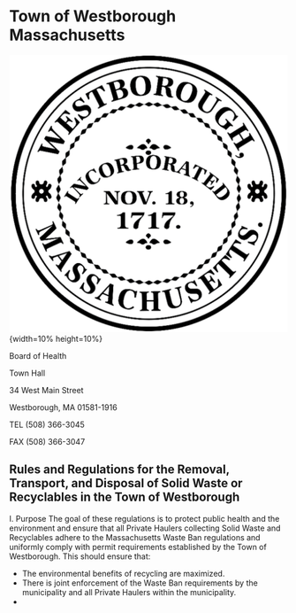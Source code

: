 <!--
Copyright Nathan Walsh 2024
Initial conversion began February 26, 2024
Permission is given to the Town of Westborough to use this to generate printed or electronic
copies of the Rules and Regulations and to correct or add information to this repositiory as long as this
copyright message is kept.
All other rights are reserved.
-->
# Town of Westborough Massachusetts

![town seal](TownSeal_1913.png){width=10% height=10%}

Board of Health

Town Hall

34 West Main Street

Westborough, MA 01581-1916

TEL (508) 366-3045

FAX (508) 366-3047

## Rules and Regulations for the Removal, Transport, and Disposal of Solid Waste or Recyclables in the Town of Westborough
I. Purpose
The goal of these regulations is to protect public health and the environment and ensure that all Private Haulers
collecting Solid Waste and Recyclables adhere to the Massachusetts Waste Ban regulations and uniformly comply
with permit requirements established by the Town of Westborough. This should ensure that:
* The environmental benefits of recycling are maximized.
* There is joint enforcement of the Waste Ban requirements by the municipality and all Private Haulers within the municipality.
* 
